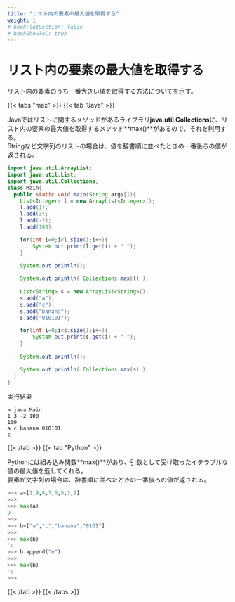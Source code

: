 ```yaml
---
title: "リスト内の要素の最大値を取得する"
weight: 1
# bookFlatSection: false
# bookShowToC: true
---
```


# リスト内の要素の最大値を取得する

リスト内の要素のうち一番大きい値を取得する方法についてを示す。

{{< tabs "max" >}}
{{< tab "Java" >}}

Javaではリストに関するメソッドがあるライブラリ**java.util.Collections**に、リスト内の要素の最大値を取得するメソッド**max()**があるので、それを利用する。  
Stringなど文字列のリストの場合は、値を辞書順に並べたときの一番後ろの値が返される。

```java
import java.util.ArrayList;
import java.util.List;
import java.util.Collections;
class Main{
  public static void main(String args[]){
    List<Integer> l = new ArrayList<Integer>();
    l.add(1);
    l.add(3);
    l.add(-2);
    l.add(100);

    for(int i=0;i<l.size();i++){
        System.out.print(l.get(i) + " ");
    }
    
    System.out.println();

    System.out.println( Collections.max(l) );
    
    List<String> s = new ArrayList<String>();
    s.add("a");
    s.add("c");
    s.add("banana");
    s.add("010101");

    for(int i=0;i<s.size();i++){
        System.out.print(s.get(i) + " ");
    }
    
    System.out.println();

    System.out.println( Collections.max(s) );
  }
}
```

実行結果
```
> java Main      
1 3 -2 100
100
a c banana 010101
c
```

{{< /tab >}}
{{< tab "Python" >}}

Pythonには組み込み関数**max()**があり、引数として受け取ったイテラブルな値の最大値を返してくれる。  
要素が文字列の場合は、辞書順に並べたときの一番後ろの値が返される。

```python
>>> a=[1,9,8,7,6,5,3,2]
>>> 
>>> max(a)
9
>>> 
>>> b=["a","c","banana","0101"] 
>>> 
>>> max(b)
'c'
>>> b.append("e") 
>>> 
>>> max(b)
'e'
>>>
```

{{< /tab >}}
{{< /tabs >}}

